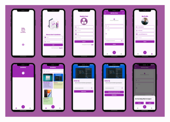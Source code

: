 
![image alt](https://raw.githubusercontent.com/DevUsama007/QuickNotes-Notes-Taking-App-/refs/heads/main/Untitled%20design%20(4).png)
